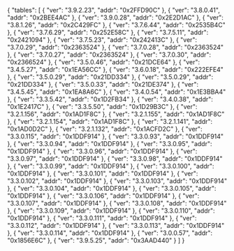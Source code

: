 {
    "tables": [
        {
            "ver": "3.9.2.23",
            "addr": "0x2FFD90C"
        },
        {
            "ver": "3.8.0.41",
            "addr": "0x2BEE4AC"
        },
        {
            "ver": "3.9.0.28",
            "addr": "0x2E2D1AC"
        },
        {
            "ver": "3.8.1.26",
            "addr": "0x2C429FC"
        },
        {
            "ver": "3.7.6.44",
            "addr": "0x2535B4C"
        },
        {
            "ver": "3.7.6.29",
            "addr": "0x252E58C"
        },
        {
            "ver": "3.7.5.11",
            "addr": "0x2421094"
        },
        {
            "ver": "3.7.5.23",
            "addr": "0x242413C"
        },
        {
            "ver": "3.7.0.29",
            "addr": "0x2363524"
        },
        {
            "ver": "3.7.0.28",
            "addr": "0x2363524"
        },
        {
            "ver": "3.7.0.27",
            "addr": "0x2363524"
        },
        {
            "ver": "3.7.0.30",
            "addr": "0x2366524"
        },
        {
            "ver": "3.5.0.46",
            "addr": "0x21DCE64"
        },
        {
            "ver": "3.4.5.27",
            "addr": "0x1EA56CC"
        },
        {
            "ver": "3.6.0.18",
            "addr": "0x222EFE4"
        },
        {
            "ver": "3.5.0.29",
            "addr": "0x21DD334"
        },
        {
            "ver": "3.5.0.29",
            "addr": "0x21DD334"
        },
        {
            "ver": "3.5.0.33",
            "addr": "0x21DE374"
        },
        {
            "ver": "3.4.5.45",
            "addr": "0x1EA8A6C"
        },
        {
            "ver": "3.4.0.54",
            "addr": "0x1E3BBA4"
        },
        {
            "ver": "3.3.5.42",
            "addr": "0x1D2FB34"
        },
        {
            "ver": "3.4.0.38",
            "addr": "0x1E2417C"
        },
        {
            "ver": "3.3.5.50",
            "addr": "0x1D29B3C"
        },
        {
            "ver": "3.2.1.156",
            "addr": "0x1AD1F8C"
        },
        {
            "ver": "3.2.1.155",
            "addr": "0x1AD1F8C"
        },
        {
            "ver": "3.2.1.154",
            "addr": "0x1AD1F8C"
        },
        {
            "ver": "3.2.1.141",
            "addr": "0x1AD0D2C"
        },
        {
            "ver": "3.2.1.132",
            "addr": "0x1ACFD2C"
        },
        {
            "ver": "3.3.0.115",
            "addr": "0x1DDF914"
        },
        {
            "ver": "3.3.0.93",
            "addr": "0x1DDF914"
        },
        {
            "ver": "3.3.0.94",
            "addr": "0x1DDF914"
        },
        {
            "ver": "3.3.0.95",
            "addr": "0x1DDF914"
        },
        {
            "ver": "3.3.0.96",
            "addr": "0x1DDF914"
        },
        {
            "ver": "3.3.0.97",
            "addr": "0x1DDF914"
        },
        {
            "ver": "3.3.0.98",
            "addr": "0x1DDF914"
        },
        {
            "ver": "3.3.0.99",
            "addr": "0x1DDF914"
        },
        {
            "ver": "3.3.0.100",
            "addr": "0x1DDF914"
        },
        {
            "ver": "3.3.0.101",
            "addr": "0x1DDF914"
        },
        {
            "ver": "3.3.0.102",
            "addr": "0x1DDF914"
        },
        {
            "ver": "3.3.0.103",
            "addr": "0x1DDF914"
        },
        {
            "ver": "3.3.0.104",
            "addr": "0x1DDF914"
        },
        {
            "ver": "3.3.0.105",
            "addr": "0x1DDF914"
        },
        {
            "ver": "3.3.0.106",
            "addr": "0x1DDF914"
        },
        {
            "ver": "3.3.0.107",
            "addr": "0x1DDF914"
        },
        {
            "ver": "3.3.0.108",
            "addr": "0x1DDF914"
        },
        {
            "ver": "3.3.0.109",
            "addr": "0x1DDF914"
        },
        {
            "ver": "3.3.0.110",
            "addr": "0x1DDF914"
        },
        {
            "ver": "3.3.0.111",
            "addr": "0x1DDF914"
        },
        {
            "ver": "3.3.0.112",
            "addr": "0x1DDF914"
        },
        {
            "ver": "3.3.0.113",
            "addr": "0x1DDF914"
        },
        {
            "ver": "3.3.0.114",
            "addr": "0x1DDF914"
        },
        {
            "ver": "3.0.0.57",
            "addr": "0x1856E6C"
        },
        {
            "ver": "3.9.5.25",
            "addr": "0x3AAD440"
        }
    ]
}
